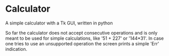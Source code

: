 # Calculator
A simple calculator with a Tk GUI, written in python

So far the calculator does not accept consecutive operations and is only meant to be used for simple calculations, like '51 + 227' or '144*31'. In case one tries to use an unsupported operation the screen prints a simple 'Err' indication. 
